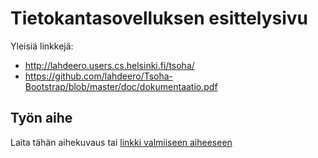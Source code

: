 ﻿# Tietokantasovelluksen esittelysivu

Yleisiä linkkejä:

* http://lahdeero.users.cs.helsinki.fi/tsoha/
* https://github.com/lahdeero/Tsoha-Bootstrap/blob/master/doc/dokumentaatio.pdf

## Työn aihe


Laita tähän aihekuvaus tai [linkki valmiiseen aiheeseen](http://advancedkittenry.github.io/suunnittelu_ja_tyoymparisto/aiheet/Pokemon-kanta.html) 
